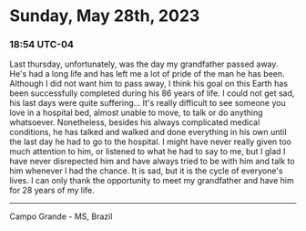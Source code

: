 # Sunday, May 28th, 2023

### 18:54 UTC-04

Last thursday, unfortunately, was the day my grandfather passed away. He's had a
long life and has left me a lot of pride of the man he has been. Although I did
not want him to pass away, I think his goal on this Earth has been successfully
completed during his 86 years of life. I could not get sad, his last days were quite
suffering... It's really difficult to see someone you love in a hospital bed, almost
unable to move, to talk or do anything whatsoever. Nonetheless, besides his always
complicated medical conditions, he has talked and walked and done everything in
his own until the last day he had to go to the hospital. I might have never really
given too much attention to him, or listened to what he had to say to me, but I
glad I have never disrepected him and have always tried to be with him and talk
to him whenever I had the chance. It is sad, but it is the cycle of everyone's lives.
I can only thank the opportunity to meet my grandfather and have him for 28 years
of my life.

---

Campo Grande - MS, Brazil
